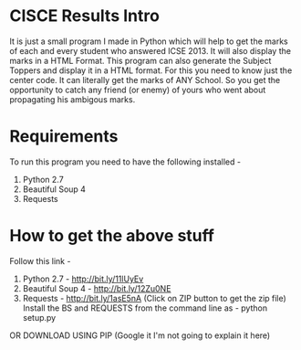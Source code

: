 CISCE Results Intro
===================

It is just a small program I made in Python which will help to get the marks of each and every student who answered ICSE 2013. It will also display the marks in a HTML Format. This program can also generate the Subject Toppers and display it in a HTML format. For this you need to know just the center code. It can literally get the marks of ANY School. So you get the opportunity to catch any friend (or enemy) of yours who went about propagating his ambigous marks.

Requirements
============
To run this program you need to have the following installed - <br>
1. Python 2.7 <br>
2. Beautiful Soup 4 <br>
3. Requests <br>

How to get the above stuff
==========================
Follow this link - <br>
1. Python 2.7 - http://bit.ly/11lUyEv <br>
2. Beautiful Soup 4  - http://bit.ly/12Zu0NE <br>
3. Requests - http://bit.ly/1asE5nA (Click on ZIP button to get the zip file) <br>
Install the BS and REQUESTS from the command line as - python setup.py

OR DOWNLOAD USING PIP (Google it I'm not going to explain it here)




